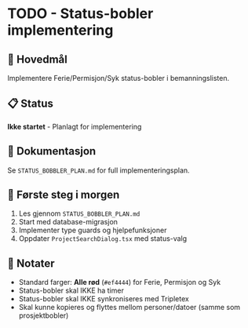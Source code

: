 # TODO - Status-bobler implementering

## 🎯 Hovedmål
Implementere Ferie/Permisjon/Syk status-bobler i bemanningslisten.

## 📋 Status
**Ikke startet** - Planlagt for implementering

## 📄 Dokumentasjon
Se `STATUS_BOBBLER_PLAN.md` for full implementeringsplan.

## 🚀 Første steg i morgen
1. Les gjennom `STATUS_BOBBLER_PLAN.md`
2. Start med database-migrasjon
3. Implementer type guards og hjelpefunksjoner
4. Oppdater `ProjectSearchDialog.tsx` med status-valg

## 📝 Notater
- Standard farger: **Alle rød** (`#ef4444`) for Ferie, Permisjon og Syk
- Status-bobler skal IKKE ha timer
- Status-bobler skal IKKE synkroniseres med Tripletex
- Skal kunne kopieres og flyttes mellom personer/datoer (samme som prosjektbobler)


